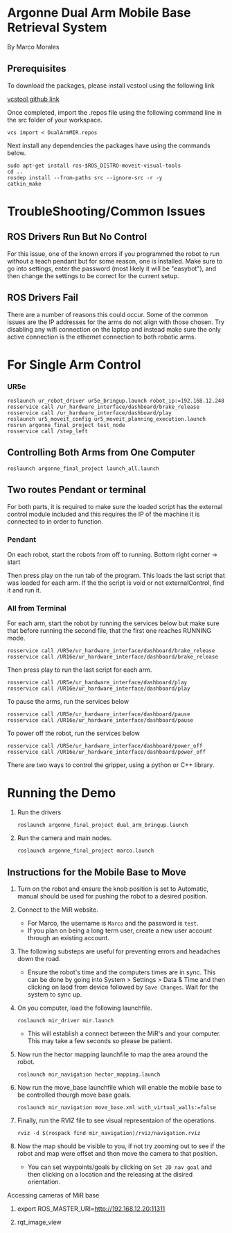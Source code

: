 # Argonne Dual Arm Mobile Base Retrieval System
By Marco Morales

<!-- ![Robot_first](pictures/ArgonnePic1.png)

![Robot_second](pictures/ArgonnePic2.png) -->

## Prerequisites

To download the packages, please install vcstool using the following link

[vcstool github link](https://github.com/dirk-thomas/vcstool)

Once completed, import the .repos file using the following command line in the src folder of your workspace.

```
vcs import < DualArmMIR.repos
```

Next install any dependencies the packages have using the commands below.

```
sudo apt-get install ros-$ROS_DISTRO-moveit-visual-tools
cd ..
rosdep install --from-paths src --ignore-src -r -y
catkin_make
```
# TroubleShooting/Common Issues

## ROS Drivers Run But No Control

For this issue, one of the known errors if you programmed the robot to run without a teach pendant but for some reason, one is installed. Make sure to go into settings, enter the password (most likely it will be "easybot"), and then change the settings to be correct for the current setup.

## ROS Drivers Fail

There are a number of reasons this could occur. Some of the common issues are the IP addresses for the arms do not align with those chosen. Try disabling any wifi connection on the laptop and instead make sure the only active connection is the ethernet connection to both robotic arms. 
# For Single Arm Control

### UR5e
```
roslaunch ur_robot_driver ur5e_bringup.launch robot_ip:=192.168.12.248
rosservice call /ur_hardware_interface/dashboard/brake_release
rosservice call /ur_hardware_interface/dashboard/play
roslaunch ur5_moveit_config ur5_moveit_planning_execution.launch
rosrun argonne_final_project test_node
rosservice call /step_left
```

## Controlling Both Arms from One Computer

```
roslaunch argonne_final_project launch_all.launch
```

## Two routes Pendant or terminal

For both parts, it is required to make sure the loaded script has the external control module included and this requires the IP of the machine it is connected to in order to function.
### Pendant 

On each robot, start the robots from off to running. Bottom right corner -> start 

Then press play on the run tab of the program. This loads the last script that was loaded for each arm. If the the script is void or not externalControl, find it and run it.

### All from Terminal

For each arm, start the robot by running the services below but make sure that before running the second file, that the first one reaches RUNNING mode.
```
rosservice call /UR5e/ur_hardware_interface/dashboard/brake_release
rosservice call /UR16e/ur_hardware_interface/dashboard/brake_release
```

Then press play to run the last script for each arm.

```
rosservice call /UR5e/ur_hardware_interface/dashboard/play
rosservice call /UR16e/ur_hardware_interface/dashboard/play
```

To pause the arms, run the services below

```
rosservice call /UR5e/ur_hardware_interface/dashboard/pause
rosservice call /UR16e/ur_hardware_interface/dashboard/pause
```

To power off the robot, run the services below

```
rosservice call /UR5e/ur_hardware_interface/dashboard/power_off
rosservice call /UR16e/ur_hardware_interface/dashboard/power_off
```
There are two ways to control the gripper, using a python or C++ library.

# Running the Demo

1. Run the drivers
    ```
    roslaunch argonne_final_project dual_arm_bringup.launch
    ```
2. Run the camera and main nodes.
    ```
    roslaunch argonne_final_project marco.launch
    ```


## Instructions for the Mobile Base to Move

1. Turn on the robot and ensure the knob position is set to Automatic, manual should be used for pushing the robot to a desired position.

2. Connect to the MiR website.
    - For Marco, the username is `Marco` and the password is `test`.
    - If you plan on being a long term user, create a new user account through an existing account.

3. The following substeps are useful for preventing errors and headaches down the road.
    - Ensure the robot's time and the computers times are in sync. This can be done by going into System > Settings > Data & Time and then clicking on laod from device followed by `Save Changes`. Wait for the system to sync up. 

4. On you computer, load the following launchfile.
    ```
    roslaunch mir_driver mir.launch
    ``` 
    - This will establish a connect between the MiR's and your computer. This may take a few seconds so please be patient. 

5. Now run the hector mapping launchfile to map the area around the robot.
    ```
    roslaunch mir_navigation hector_mapping.launch
    ```

6. Now run the move_base launchfile which will enable the mobile base to be controlled thourgh move base goals.
    ```
    roslaunch mir_navigation move_base.xml with_virtual_walls:=false
    ```
7. Finally, run the RVIZ file to see visual representaion of the operations.
    ```
    rviz -d $(rospack find mir_navigation)/rviz/navigation.rviz
    ```
8. Now the map should be visible to you, if not try zooming out to see if the robot and map were offset and then move the camera to that position. 
    - You can set waypoints/goals by clicking on `Set 2D nav goal` and then clicking on a location and the  releasing at the disired orientation. 

Accessing cameras of MiR base

1. export ROS_MASTER_URI=http://192.168.12.20:11311

2. rqt_image_view

